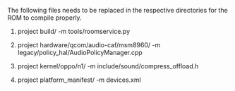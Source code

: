 The following files needs to be replaced in the respective directories for the
ROM to compile properly.

1. project build/
 -m	tools/roomservice.py

2. project hardware/qcom/audio-caf/msm8960/
 -m	legacy/policy_hal/AudioPolicyManager.cpp

3. project kernel/oppo/n1/
 -m	include/sound/compress_offload.h

4. project platform_manifest/
 -m	devices.xml

